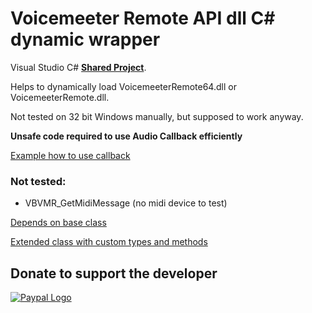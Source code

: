 # Voicemeeter Remote API dll C# dynamic wrapper
 Visual Studio C# [**Shared Project**](https://github.com/A-tG/Voicemeeter-Remote-API-dll-dynamic-wrapper/wiki/Useful-Info#how-to-useadd-a-visual-studio-shared-project).
 
 Helps to dynamically load VoicemeeterRemote64.dll or VoicemeeterRemote.dll.
 
 Not tested on 32 bit Windows manually, but supposed to work anyway.
 
 **Unsafe code required to use Audio Callback efficiently**

 [Example how to use callback](https://github.com/A-tG/Voicemeeter-AudioCallback-Simple-Example/blob/main/Voicemeeter%20Audio%20Callback%20Simple%20Example/Program.cs)

 ### Not tested:
 * VBVMR_GetMidiMessage (no midi device to test)
 
 [Depends on base class](https://github.com/A-tG/Dynamic-wrapper-for-umanaged-dll)
 
 [Extended class with custom types and methods](https://github.com/A-tG/voicemeeter-remote-api-extended)

## Donate to support the developer
[![Paypal Logo](https://www.paypalobjects.com/webstatic/paypalme/images/pp_logo_small.png)](https://www.paypal.me/atgDeveloperMusician/5)
